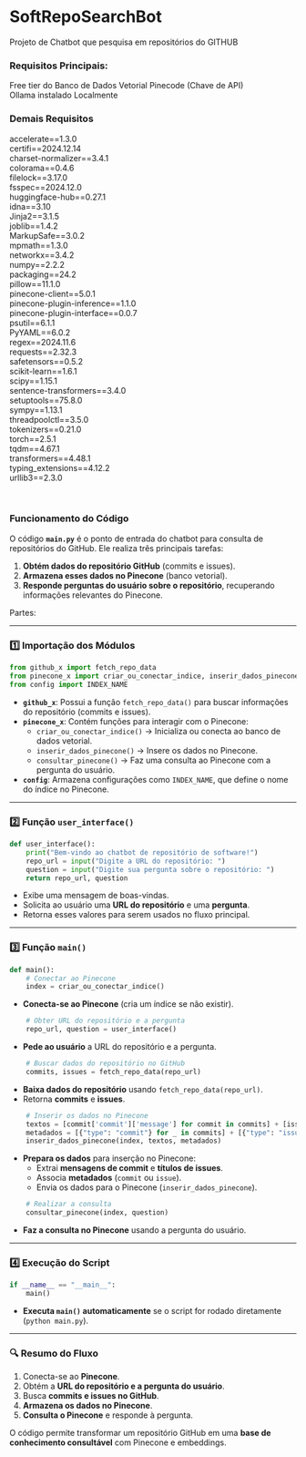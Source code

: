# **SoftRepoSearchBot**  
Projeto de Chatbot que pesquisa em repositórios do GITHUB  

### **Requisitos Principais:**  
Free tier do Banco de Dados Vetorial Pinecode (Chave de API)  
Ollama instalado Localmente  

###  **Demais Requisitos**  
accelerate==1.3.0  
certifi==2024.12.14  
charset-normalizer==3.4.1  
colorama==0.4.6  
filelock==3.17.0  
fsspec==2024.12.0  
huggingface-hub==0.27.1  
idna==3.10  
Jinja2==3.1.5  
joblib==1.4.2  
MarkupSafe==3.0.2  
mpmath==1.3.0  
networkx==3.4.2  
numpy==2.2.2  
packaging==24.2  
pillow==11.1.0  
pinecone-client==5.0.1  
pinecone-plugin-inference==1.1.0  
pinecone-plugin-interface==0.0.7  
psutil==6.1.1  
PyYAML==6.0.2  
regex==2024.11.6  
requests==2.32.3  
safetensors==0.5.2  
scikit-learn==1.6.1  
scipy==1.15.1  
sentence-transformers==3.4.0  
setuptools==75.8.0  
sympy==1.13.1  
threadpoolctl==3.5.0  
tokenizers==0.21.0  
torch==2.5.1  
tqdm==4.67.1  
transformers==4.48.1  
typing_extensions==4.12.2  
urllib3==2.3.0  

<br>

### **Funcionamento do Código**

O código **`main.py`** é o ponto de entrada do chatbot para consulta de repositórios do GitHub. Ele realiza três principais tarefas:

1. **Obtém dados do repositório GitHub** (commits e issues).  
2. **Armazena esses dados no Pinecone** (banco vetorial).  
3. **Responde perguntas do usuário sobre o repositório**, recuperando informações relevantes do Pinecone.  

Partes:

---

### **1️⃣ Importação dos Módulos**
```python
from github_x import fetch_repo_data
from pinecone_x import criar_ou_conectar_indice, inserir_dados_pinecone, consultar_pinecone
from config import INDEX_NAME
```
- **`github_x`**: Possui a função `fetch_repo_data()` para buscar informações do repositório (commits e issues).  
- **`pinecone_x`**: Contém funções para interagir com o Pinecone:
  - `criar_ou_conectar_indice()` → Inicializa ou conecta ao banco de dados vetorial.  
  - `inserir_dados_pinecone()` → Insere os dados no Pinecone.  
  - `consultar_pinecone()` → Faz uma consulta ao Pinecone com a pergunta do usuário.  
- **`config`**: Armazena configurações como `INDEX_NAME`, que define o nome do índice no Pinecone.

---

### **2️⃣ Função `user_interface()`**
```python
def user_interface():
    print("Bem-vindo ao chatbot de repositório de software!")
    repo_url = input("Digite a URL do repositório: ")
    question = input("Digite sua pergunta sobre o repositório: ")
    return repo_url, question
```
- Exibe uma mensagem de boas-vindas.  
- Solicita ao usuário uma **URL do repositório** e uma **pergunta**.  
- Retorna esses valores para serem usados no fluxo principal.  

---

### **3️⃣ Função `main()`**
```python
def main():
    # Conectar ao Pinecone
    index = criar_ou_conectar_indice()
```
- **Conecta-se ao Pinecone** (cria um índice se não existir).

```python
    # Obter URL do repositório e a pergunta
    repo_url, question = user_interface()
```
- **Pede ao usuário** a URL do repositório e a pergunta.

```python
    # Buscar dados do repositório no GitHub
    commits, issues = fetch_repo_data(repo_url)
```
- **Baixa dados do repositório** usando `fetch_repo_data(repo_url)`.  
- Retorna **commits** e **issues**.

```python
    # Inserir os dados no Pinecone
    textos = [commit['commit']['message'] for commit in commits] + [issue['title'] for issue in issues]
    metadados = [{"type": "commit"} for _ in commits] + [{"type": "issue"} for _ in issues]
    inserir_dados_pinecone(index, textos, metadados)
```
- **Prepara os dados** para inserção no Pinecone:  
  - Extrai **mensagens de commit** e **títulos de issues**.  
  - Associa **metadados** (`commit` ou `issue`).  
  - Envia os dados para o Pinecone (`inserir_dados_pinecone`).

```python
    # Realizar a consulta
    consultar_pinecone(index, question)
```
- **Faz a consulta no Pinecone** usando a pergunta do usuário.

---

### **4️⃣ Execução do Script**
```python
if __name__ == "__main__":
    main()
```
- **Executa `main()` automaticamente** se o script for rodado diretamente (`python main.py`).

---

### **🔍 Resumo do Fluxo**
1. Conecta-se ao **Pinecone**.  
2. Obtém a **URL do repositório e a pergunta do usuário**.  
3. Busca **commits e issues no GitHub**.  
4. **Armazena os dados no Pinecone**.  
5. **Consulta o Pinecone** e responde à pergunta.  

O código permite transformar um repositório GitHub em uma **base de conhecimento consultável** com Pinecone e embeddings.
